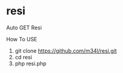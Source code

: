 # resi
Auto GET Resi

How To USE
1. git clone https://github.com/m34l/resi.git
2. cd resi
3. php resi.php

